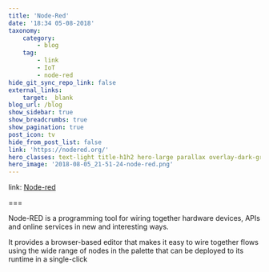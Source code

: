 ```yaml
---
title: 'Node-Red'
date: '18:34 05-08-2018'
taxonomy:
    category:
        - blog
    tag:
        - link 
        - IoT 
        - node-red
hide_git_sync_repo_link: false
external_links:
    target: _blank
blog_url: /blog
show_sidebar: true
show_breadcrumbs: true
show_pagination: true
post_icon: tv
hide_from_post_list: false
link: 'https://nodered.org/'
hero_classes: text-light title-h1h2 hero-large parallax overlay-dark-gradient
hero_image: '2018-08-05_21-51-24-node-red.png'
---
```


link: [Node-red](https://nodered.org/)

===

Node-RED is a programming tool for wiring together hardware devices, APIs and online services in new and interesting ways.

It provides a browser-based editor that makes it easy to wire together flows using the wide range of nodes in the palette that can be deployed to its runtime in a single-click
